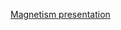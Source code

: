 [Magnetism presentation](https://docs.google.com/presentation/d/1RSIA4QgYvWDl2SynpnPTUJCdwnln7a8yUosCBS2VDl8/edit?usp=sharing)
